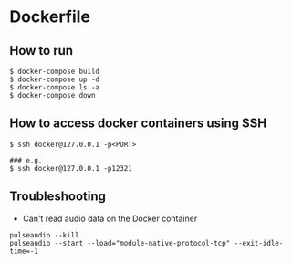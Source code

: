 # Dockerfile
## How to run
```
$ docker-compose build
$ docker-compose up -d
$ docker-compose ls -a
$ docker-compose down
```
## How to access docker containers using SSH
```
$ ssh docker@127.0.0.1 -p<PORT>

### e.g.
$ ssh docker@127.0.0.1 -p12321
```

## Troubleshooting
* Can't read audio data on the Docker container
```
pulseaudio --kill
pulseaudio --start --load="module-native-protocol-tcp" --exit-idle-time=-1
```
